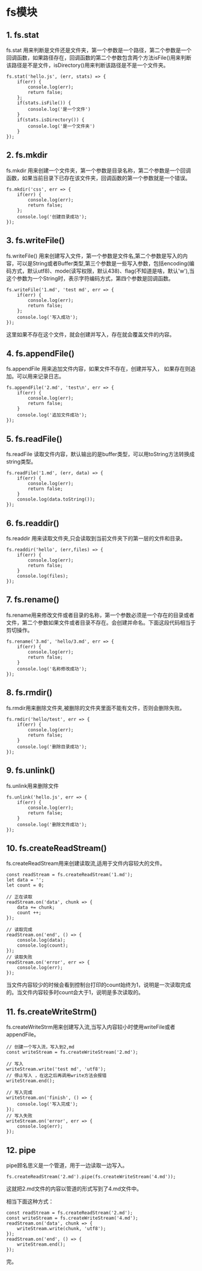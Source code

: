 # fs模块

## 1. fs.stat

fs.stat 用来判断是文件还是文件夹，第一个参数是一个路径，第二个参数是一个回调函数，如果路径存在，回调函数的第二个参数包含两个方法isFile()用来判断该路径是不是文件，isDirectory()用来判断该路径是不是一个文件夹。

    fs.stat('hello.js', (err, stats) => {
        if(err) {
            console.log(err);
            return false;
        };
        if(stats.isFile()) {
            console.log('是一个文件')
        }
        if(stats.isDirectory()) {
            console.log('是一个文件夹')
        }
    });

## 2. fs.mkdir

fs.mkdir 用来创建一个文件夹，第一个参数是目录名称，第二个参数是一个回调函数，如果当前目录下已存在该文件夹，回调函数的第一个参数就是一个错误。

    fs.mkdir('css', err => {
        if(err) {
            console.log(err);
            return false;
        };
        console.log('创建目录成功');
    });

## 3. fs.writeFile()

fs.writeFile() 用来创建写入文件，第一个参数是文件名,第二个参数是写入的内容，可以是String或者Buffer类型,第三个参数是一些写入参数，包括encoding(编码方式，默认utf8)、mode(读写权限，默认438)、flag(不知道是啥，默认'w'),当这个参数为一个String时，表示字符编码方式，第四个参数是回调函数。

    fs.writeFile('1.md', 'test md', err => {
        if(err) {
            console.log(err);
            return false;
        };
        console.log('写入成功');
    });
这里如果不存在这个文件，就会创建并写入，存在就会覆盖文件的内容。

## 4. fs.appendFile()

fs.appendFile 用来追加文件内容，如果文件不存在，创建并写入， 如果存在则追加。可以用来记录日志。

    fs.appendFile('2.md', 'test\n', err => {
        if(err) {
            console.log(err);
            return false;
        }
        console.log('追加文件成功');
    });

## 5. fs.readFile()

fs.readFile 读取文件内容，默认输出的是buffer类型，可以用toString方法转换成string类型。

    fs.readFile('1.md', (err, data) => {
        if(err) {
            console.log(err);
            return false;
        }
        console.log(data.toString());
    });

## 6. fs.readdir()

fs.readdir 用来读取文件夹,只会读取到当前文件夹下的第一层的文件和目录。

    fs.readdir('hello', (err,files) => {
        if(err) {
            console.log(err);
            return false;
        }
        console.log(files);
    });

## 7. fs.rename()

fs.rename用来修改文件或者目录的名称，第一个参数必须是一个存在的目录或者文件，第二个参数如果文件或者目录不存在。会创建并命名。下面这段代码相当于剪切操作。

    fs.rename('3.md', 'hello/3.md', err => {
        if(err) {
            console.log(err);
            return false;
        }
        console.log('名称修改成功');
    });

## 8. fs.rmdir()

fs.rmdir用来删除文件夹,被删除的文件夹里面不能有文件，否则会删除失败。

    fs.rmdir('hello/test', err => {
        if(err) {
            console.log(err);
            return false;
        }
        console.log('删除目录成功');
    });

## 9. fs.unlink()

fs.unlink用来删除文件

    fs.unlink('hello.js', err => {
        if(err) {
            console.log(err);
            return false;
        }
        console.log('删除文件成功');
    });

## 10. fs.createReadStream()

fs.createReadStream用来创建读取流,适用于文件内容较大的文件。

    const readStream = fs.createReadStream('1.md');
    let data = '';
    let count = 0;

    // 正在读取
    readStream.on('data', chunk => {
        data += chunk;
        count ++;
    });

    // 读取完成
    readStream.on('end', () => {
        console.log(data);
        console.log(count);
    });
    // 读取失败
    readStream.on('error', err => {
        console.log(err);
    });

当文件内容较少的时候会看到控制台打印的count始终为1，说明是一次读取完成的。当文件内容较多时count会大于1，说明是多次读取的。

## 11. fs.createWriteStrm()

fs.createWriteStrm用来创建写入流,当写入内容较小时使用writeFile或者appendFile。

    // 创建一个写入流，写入到2,md
    const writeStream = fs.createWriteStream('2.md');

    // 写入
    writeStream.write('test md', 'utf8');
    // 停止写入 ，在这之后再调用write方法会报错
    writeStream.end();

    // 写入完成
    writeStream.on('finish', () => {
        console.log('写入完成');
    });
    // 写入失败
    writeStream.on('error', err => {
        console.log(err);
    });

## 12. pipe

pipe顾名思义是一个管道，用于一边读取一边写入。

    fs.createReadStream('2.md').pipe(fs.createWriteStream('4.md'));

这就把2.md文件的内容以管道的形式写到了4.md文件中。

相当下面这种方式：

    const readStream = fs.createReadStream('2.md');
    const writeStream = fs.createWriteStream('4.md');
    readStream.on('data', chunk => {
        writeStream.write(chunk, 'utf8');
    });
    readStream.on('end', () => {
        writeStream.end();
    });


完。